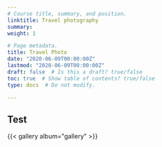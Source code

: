 ```yaml
---
# Course title, summary, and position.
linktitle: Travel photography
summary: 
weight: 1

# Page metadata.
title: Travel Photo
date: "2020-06-09T00:00:00Z"
lastmod: "2020-06-09T00:00:00Z"
draft: false  # Is this a draft? true/false
toc: true  # Show table of contents? true/false
type: docs  # Do not modify.

---
```


## Test
{{< gallery album="gallery" >}}


